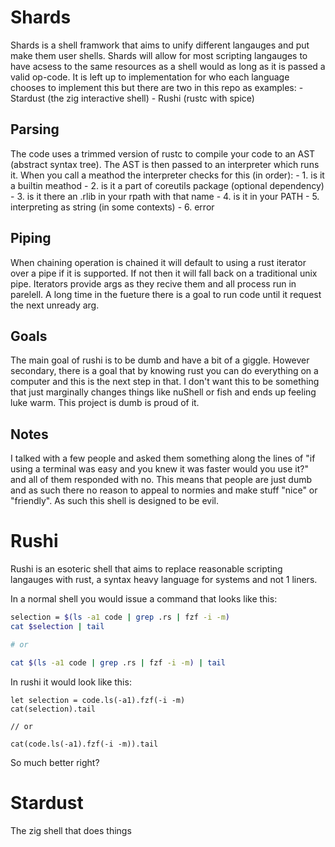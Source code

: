 # Shards

Shards is a shell framwork that aims to unify different langauges and put make 
them user shells. Shards will allow for most scripting langauges to have acsess
to the same resources as a shell would as long as it is passed a valid op-code.
It is left up to implementation for who each language chooses to implement this 
but there are two in this repo as examples:
    - Stardust (the zig interactive shell)
    - Rushi (rustc with spice)


## Parsing

The code uses a trimmed version of rustc to compile your code to an AST (abstract syntax tree).
The AST is then passed to an interpreter which runs it. When you call a meathod the interpreter
checks for this (in order):
    - 1. is it a builtin meathod
    - 2. is it a part of coreutils package (optional dependency)
    - 3. is it there an .rlib in your rpath with that name
    - 4. is it in your PATH 
    - 5. interpreting as string (in some contexts)
    - 6. error

## Piping

When chaining operation is chained it will default to using a rust iterator over a pipe if it is 
supported. If not then it will fall back on a traditional unix pipe. Iterators provide args as 
they recive them and all process run in parelell. A long time in the fueture there is a goal to 
run code until it request the next unready arg.


## Goals

The main goal of rushi is to be dumb and have a bit of a giggle. However secondary, there is a 
goal that by knowing rust you can do everything on a computer and this is the next step in that.
I don't want this to be something that just marginally changes things like nuShell or fish and 
ends up feeling luke warm. This project is dumb is proud of it.

## Notes

I talked with a few people and asked them something along the lines of "if using a terminal was 
easy and you knew it was faster would you use it?" and all of them responded with no. This means 
that people are just dumb and as such there no reason to appeal to normies and make stuff "nice"
or "friendly". As such this shell is designed to be evil. 


# Rushi

Rushi is an esoteric shell that aims to replace reasonable scripting langauges with rust, a 
syntax heavy language for systems and not 1 liners.

In a normal shell you would issue a command that looks like this:
```sh
selection = $(ls -a1 code | grep .rs | fzf -i -m)
cat $selection | tail

# or

cat $(ls -a1 code | grep .rs | fzf -i -m) | tail
```

In rushi it would look like this:
```rushi
let selection = code.ls(-a1).fzf(-i -m)
cat(selection).tail

// or 

cat(code.ls(-a1).fzf(-i -m)).tail
```

So much better right?

# Stardust

The zig shell that does things
